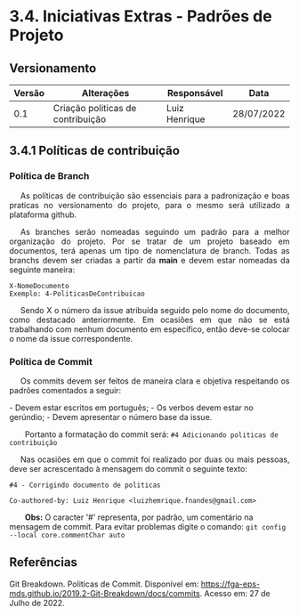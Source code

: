 # 3.4. Iniciativas Extras - Padrões de Projeto

## Versionamento
| Versão | Alterações                  | Responsável  | Data   |
| ------ | --------------------------- | ----------------------------- | ---------- |
| 0.1    | Criação politicas de contribuição         | Luiz Henrique | 28/07/2022 |

## 3.4.1 Políticas de contribuição

### Política de Branch

<p style="text-align: justify; text-indent: 20px">As políticas de contribuição são essenciais para a padronização e boas praticas no versionamento do projeto, para o mesmo será utilizado a plataforma github.

<p style="text-align: justify; text-indent: 20px">As branches serão nomeadas seguindo um padrão para a melhor organização do projeto. Por se tratar de um projeto baseado em documentos, terá apenas um tipo de nomenclatura de branch. Todas as branchs devem ser criadas a partir da <b>main</b> e devem estar nomeadas da seguinte maneira:</p>

``` 
X-NomeDocumento 
Exemplo: 4-PoliticasDeContribuicao
```

<p style="text-align: justify; text-indent: 20px"> Sendo X o número da issue atribuída seguido pelo nome do documento, como destacado anteriormente. Em ocasiões em que não se está trabalhando com nenhum documento em específico, então deve-se colocar o nome da issue correspondente.</p>

### Política de Commit

<p style="text-align: justify; text-indent: 20px">Os commits devem ser feitos de maneira clara e objetiva respeitando os padrões comentados a seguir:</p>
- Devem estar escritos em português;
- Os verbos devem estar no gerúndio;
- Devem apresentar o número base da issue.

&emsp;&emsp;Portanto a formatação do commit será: ` #4 Adicionando politicas de contribuição `

<p style="text-align: justify; text-indent: 20px"> Nas ocasiões em que o commit foi realizado por duas ou mais pessoas, deve ser acrescentado à mensagem do commit o seguinte texto: </p>

```
#4 - Corrigindo documento de politicas

Co-authored-by: Luiz Henrique <luizhemrique.fnandes@gmail.com>
```

&emsp;&emsp;<b>Obs:</b> O caracter '#' representa, por padrão, um comentário na mensagem de commit. Para evitar problemas digite o comando: `git config --local core.commentChar auto`

## Referências

Git Breakdown. Politicas de Commit. Disponível em: https://fga-eps-mds.github.io/2019.2-Git-Breakdown/docs/commits. Acesso em: 27 de Julho de 2022.
